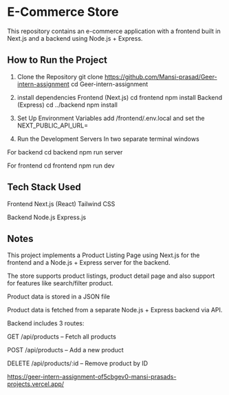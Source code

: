 # E-Commerce Store

This repository contains an e-commerce application with a frontend built in Next.js and a backend using Node.js + Express.

## How to Run the Project

1. Clone the Repository
git clone https://github.com/Mansi-prasad/Geer-intern-assignment
cd Geer-intern-assignment

2. install dependencies
Frontend (Next.js)
cd frontend
npm install
Backend (Express)
cd ../backend
npm install

3. Set Up Environment Variables
add /frontend/.env.local
and set the NEXT_PUBLIC_API_URL=

4. Run the Development Servers
In two separate terminal windows

For backend
cd backend
npm run server

For frontend
cd frontend
npm run dev


##  Tech Stack Used
Frontend
Next.js (React)
Tailwind CSS

Backend
Node.js
Express.js


## Notes
This project implements a Product Listing Page using Next.js for the frontend and a Node.js + Express server for the backend.

The store supports product listings, product detail page and also support for features like search/filter product.

Product data is stored in a JSON file

Product data is fetched from a separate Node.js + Express backend via API.

Backend includes 3 routes:

GET /api/products – Fetch all products

POST /api/products – Add a new product

DELETE /api/products/:id – Remove product by ID


https://geer-intern-assignment-of5cbgev0-mansi-prasads-projects.vercel.app/

